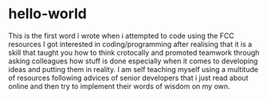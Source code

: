 # hello-world
This is the first word i wrote when i attempted to code using the FCC resources
I got interested in coding/programming after realising that it is a skill that taught you how to think crotocally and promoted teamwork through asking colleagues how stuff is done especially when it comes to developing ideas and putting them in reality. I am self teaching myself using a multitude of resources following advices of senior developers that i just read about online and then try to implement their words of wisdom on my own.
